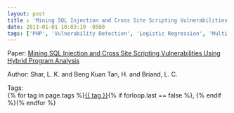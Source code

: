 ```yaml
---
layout: post
title : 'Mining SQL Injection and Cross Site Scripting Vulnerabilities Using Hybrid Program Analysis'
date: 2013-01-01 10:03:19 -0500
tags: ['PHP', 'Vulnerability Detection', 'Logistic Regression', 'Multi Layer Perceptron', 'Data Flow Graph (DFG)']
---
```

Paper: [Mining SQL Injection and Cross Site Scripting Vulnerabilities Using Hybrid Program Analysis]()

Author: Shar, L. K. and Beng Kuan Tan, H. and Briand, L. C.




 Tags:  
        <span>{% for tag in page.tags %}<a href="/tags/#{{ tag | slugify }}">{{ tag }}</a>{% if forloop.last == false %}, {% endif %}{% endfor %}</span>
